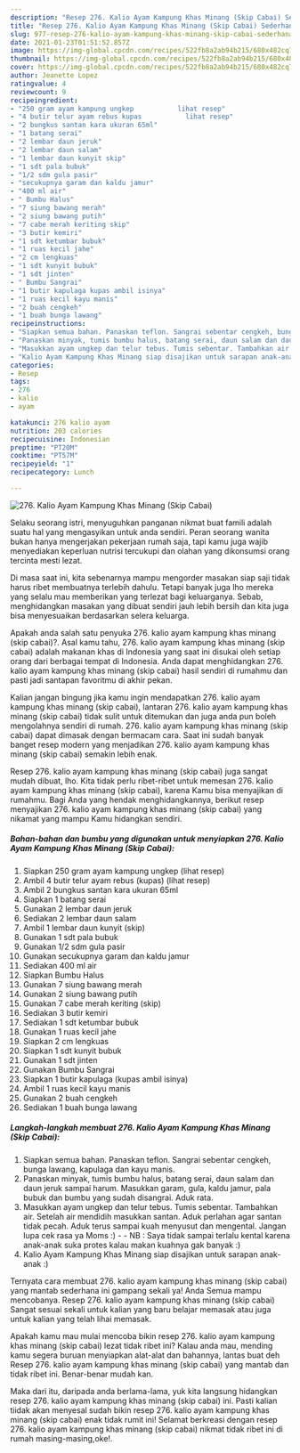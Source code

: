 ```yaml
---
description: "Resep 276. Kalio Ayam Kampung Khas Minang (Skip Cabai) Sederhana Untuk Jualan"
title: "Resep 276. Kalio Ayam Kampung Khas Minang (Skip Cabai) Sederhana Untuk Jualan"
slug: 977-resep-276-kalio-ayam-kampung-khas-minang-skip-cabai-sederhana-untuk-jualan
date: 2021-01-23T01:51:52.857Z
image: https://img-global.cpcdn.com/recipes/522fb8a2ab94b215/680x482cq70/276-kalio-ayam-kampung-khas-minang-skip-cabai-foto-resep-utama.jpg
thumbnail: https://img-global.cpcdn.com/recipes/522fb8a2ab94b215/680x482cq70/276-kalio-ayam-kampung-khas-minang-skip-cabai-foto-resep-utama.jpg
cover: https://img-global.cpcdn.com/recipes/522fb8a2ab94b215/680x482cq70/276-kalio-ayam-kampung-khas-minang-skip-cabai-foto-resep-utama.jpg
author: Jeanette Lopez
ratingvalue: 4
reviewcount: 9
recipeingredient:
- "250 gram ayam kampung ungkep           lihat resep"
- "4 butir telur ayam rebus kupas           lihat resep"
- "2 bungkus santan kara ukuran 65ml"
- "1 batang serai"
- "2 lembar daun jeruk"
- "2 lembar daun salam"
- "1 lembar daun kunyit skip"
- "1 sdt pala bubuk"
- "1/2 sdm gula pasir"
- "secukupnya garam dan kaldu jamur"
- "400 ml air"
- " Bumbu Halus"
- "7 siung bawang merah"
- "2 siung bawang putih"
- "7 cabe merah keriting skip"
- "3 butir kemiri"
- "1 sdt ketumbar bubuk"
- "1 ruas kecil jahe"
- "2 cm lengkuas"
- "1 sdt kunyit bubuk"
- "1 sdt jinten"
- " Bumbu Sangrai"
- "1 butir kapulaga kupas ambil isinya"
- "1 ruas kecil kayu manis"
- "2 buah cengkeh"
- "1 buah bunga lawang"
recipeinstructions:
- "Siapkan semua bahan. Panaskan teflon. Sangrai sebentar cengkeh, bunga lawang, kapulaga dan kayu manis."
- "Panaskan minyak, tumis bumbu halus, batang serai, daun salam dan daun jeruk sampai harum. Masukkan garam, gula, kaldu jamur, pala bubuk dan bumbu yang sudah disangrai. Aduk rata."
- "Masukkan ayam ungkep dan telur tebus. Tumis sebentar. Tambahkan air. Setelah air mendidih masukkan santan. Aduk perlahan agar santan tidak pecah. Aduk terus sampai kuah menyusut dan mengental. Jangan lupa cek rasa ya Moms :)  NB : Saya tidak sampai terlalu kental karena anak-anak suka protes kalau makan kuahnya gak banyak :)"
- "Kalio Ayam Kampung Khas Minang siap disajikan untuk sarapan anak-anak :)"
categories:
- Resep
tags:
- 276
- kalio
- ayam

katakunci: 276 kalio ayam 
nutrition: 203 calories
recipecuisine: Indonesian
preptime: "PT20M"
cooktime: "PT57M"
recipeyield: "1"
recipecategory: Lunch

---
```



![276. Kalio Ayam Kampung Khas Minang (Skip Cabai)](https://img-global.cpcdn.com/recipes/522fb8a2ab94b215/680x482cq70/276-kalio-ayam-kampung-khas-minang-skip-cabai-foto-resep-utama.jpg)

Selaku seorang istri, menyuguhkan panganan nikmat buat famili adalah suatu hal yang mengasyikan untuk anda sendiri. Peran seorang  wanita bukan hanya mengerjakan pekerjaan rumah saja, tapi kamu juga wajib menyediakan keperluan nutrisi tercukupi dan olahan yang dikonsumsi orang tercinta mesti lezat.

Di masa  saat ini, kita sebenarnya mampu mengorder masakan siap saji tidak harus ribet membuatnya terlebih dahulu. Tetapi banyak juga lho mereka yang selalu mau memberikan yang terlezat bagi keluarganya. Sebab, menghidangkan masakan yang dibuat sendiri jauh lebih bersih dan kita juga bisa menyesuaikan berdasarkan selera keluarga. 



Apakah anda salah satu penyuka 276. kalio ayam kampung khas minang (skip cabai)?. Asal kamu tahu, 276. kalio ayam kampung khas minang (skip cabai) adalah makanan khas di Indonesia yang saat ini disukai oleh setiap orang dari berbagai tempat di Indonesia. Anda dapat menghidangkan 276. kalio ayam kampung khas minang (skip cabai) hasil sendiri di rumahmu dan pasti jadi santapan favoritmu di akhir pekan.

Kalian jangan bingung jika kamu ingin mendapatkan 276. kalio ayam kampung khas minang (skip cabai), lantaran 276. kalio ayam kampung khas minang (skip cabai) tidak sulit untuk ditemukan dan juga anda pun boleh mengolahnya sendiri di rumah. 276. kalio ayam kampung khas minang (skip cabai) dapat dimasak dengan bermacam cara. Saat ini sudah banyak banget resep modern yang menjadikan 276. kalio ayam kampung khas minang (skip cabai) semakin lebih enak.

Resep 276. kalio ayam kampung khas minang (skip cabai) juga sangat mudah dibuat, lho. Kita tidak perlu ribet-ribet untuk memesan 276. kalio ayam kampung khas minang (skip cabai), karena Kamu bisa menyajikan di rumahmu. Bagi Anda yang hendak menghidangkannya, berikut resep menyajikan 276. kalio ayam kampung khas minang (skip cabai) yang nikamat yang mampu Kamu hidangkan sendiri.

<!--inarticleads1-->

##### Bahan-bahan dan bumbu yang digunakan untuk menyiapkan 276. Kalio Ayam Kampung Khas Minang (Skip Cabai):

1. Siapkan 250 gram ayam kampung ungkep           (lihat resep)
1. Ambil 4 butir telur ayam rebus (kupas)           (lihat resep)
1. Ambil 2 bungkus santan kara ukuran 65ml
1. Siapkan 1 batang serai
1. Gunakan 2 lembar daun jeruk
1. Sediakan 2 lembar daun salam
1. Ambil 1 lembar daun kunyit (skip)
1. Gunakan 1 sdt pala bubuk
1. Gunakan 1/2 sdm gula pasir
1. Gunakan secukupnya garam dan kaldu jamur
1. Sediakan 400 ml air
1. Siapkan  Bumbu Halus
1. Gunakan 7 siung bawang merah
1. Gunakan 2 siung bawang putih
1. Gunakan 7 cabe merah keriting (skip)
1. Sediakan 3 butir kemiri
1. Sediakan 1 sdt ketumbar bubuk
1. Gunakan 1 ruas kecil jahe
1. Siapkan 2 cm lengkuas
1. Siapkan 1 sdt kunyit bubuk
1. Gunakan 1 sdt jinten
1. Gunakan  Bumbu Sangrai
1. Siapkan 1 butir kapulaga (kupas ambil isinya)
1. Ambil 1 ruas kecil kayu manis
1. Gunakan 2 buah cengkeh
1. Sediakan 1 buah bunga lawang




<!--inarticleads2-->

##### Langkah-langkah membuat 276. Kalio Ayam Kampung Khas Minang (Skip Cabai):

1. Siapkan semua bahan. Panaskan teflon. Sangrai sebentar cengkeh, bunga lawang, kapulaga dan kayu manis.
1. Panaskan minyak, tumis bumbu halus, batang serai, daun salam dan daun jeruk sampai harum. Masukkan garam, gula, kaldu jamur, pala bubuk dan bumbu yang sudah disangrai. Aduk rata.
1. Masukkan ayam ungkep dan telur tebus. Tumis sebentar. Tambahkan air. Setelah air mendidih masukkan santan. Aduk perlahan agar santan tidak pecah. Aduk terus sampai kuah menyusut dan mengental. Jangan lupa cek rasa ya Moms :) -  - NB : Saya tidak sampai terlalu kental karena anak-anak suka protes kalau makan kuahnya gak banyak :)
1. Kalio Ayam Kampung Khas Minang siap disajikan untuk sarapan anak-anak :)




Ternyata cara membuat 276. kalio ayam kampung khas minang (skip cabai) yang mantab sederhana ini gampang sekali ya! Anda Semua mampu mencobanya. Resep 276. kalio ayam kampung khas minang (skip cabai) Sangat sesuai sekali untuk kalian yang baru belajar memasak atau juga untuk kalian yang telah lihai memasak.

Apakah kamu mau mulai mencoba bikin resep 276. kalio ayam kampung khas minang (skip cabai) lezat tidak ribet ini? Kalau anda mau, mending kamu segera buruan menyiapkan alat-alat dan bahannya, lantas buat deh Resep 276. kalio ayam kampung khas minang (skip cabai) yang mantab dan tidak ribet ini. Benar-benar mudah kan. 

Maka dari itu, daripada anda berlama-lama, yuk kita langsung hidangkan resep 276. kalio ayam kampung khas minang (skip cabai) ini. Pasti kalian tiidak akan menyesal sudah bikin resep 276. kalio ayam kampung khas minang (skip cabai) enak tidak rumit ini! Selamat berkreasi dengan resep 276. kalio ayam kampung khas minang (skip cabai) nikmat tidak ribet ini di rumah masing-masing,oke!.

